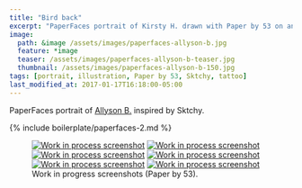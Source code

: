 ```yaml
---
title: "Bird back"
excerpt: "PaperFaces portrait of Kirsty H. drawn with Paper by 53 on an iPad."
image: 
  path: &image /assets/images/paperfaces-allyson-b.jpg 
  feature: *image
  teaser: /assets/images/paperfaces-allyson-b-teaser.jpg
  thumbnail: /assets/images/paperfaces-allyson-b-150.jpg
tags: [portrait, illustration, Paper by 53, Sktchy, tattoo]
last_modified_at: 2017-01-17T16:18:00-05:00
---
```


PaperFaces portrait of [Allyson B.](http://sktchy.com/NogM0C) inspired by Sktchy.

{% include boilerplate/paperfaces-2.md %}

<figure class="third">
	<a href="/assets/images/paperfaces-allyson-b-process-1-lg.jpg"><img src="/assets/images/paperfaces-allyson-b-process-1-600.jpg" alt="Work in process screenshot"></a>
	<a href="/assets/images/paperfaces-allyson-b-process-2-lg.jpg"><img src="/assets/images/paperfaces-allyson-b-process-2-600.jpg" alt="Work in process screenshot"></a>
	<a href="/assets/images/paperfaces-allyson-b-process-3-lg.jpg"><img src="/assets/images/paperfaces-allyson-b-process-3-600.jpg" alt="Work in process screenshot"></a>
	<a href="/assets/images/paperfaces-allyson-b-process-4-lg.jpg"><img src="/assets/images/paperfaces-allyson-b-process-4-600.jpg" alt="Work in process screenshot"></a>
	<a href="/assets/images/paperfaces-allyson-b-process-5-lg.jpg"><img src="/assets/images/paperfaces-allyson-b-process-5-600.jpg" alt="Work in process screenshot"></a>
	<a href="/assets/images/paperfaces-allyson-b-process-6-lg.jpg"><img src="/assets/images/paperfaces-allyson-b-process-6-600.jpg" alt="Work in process screenshot"></a>
	<figcaption>Work in progress screenshots (Paper by 53).</figcaption>
</figure>
